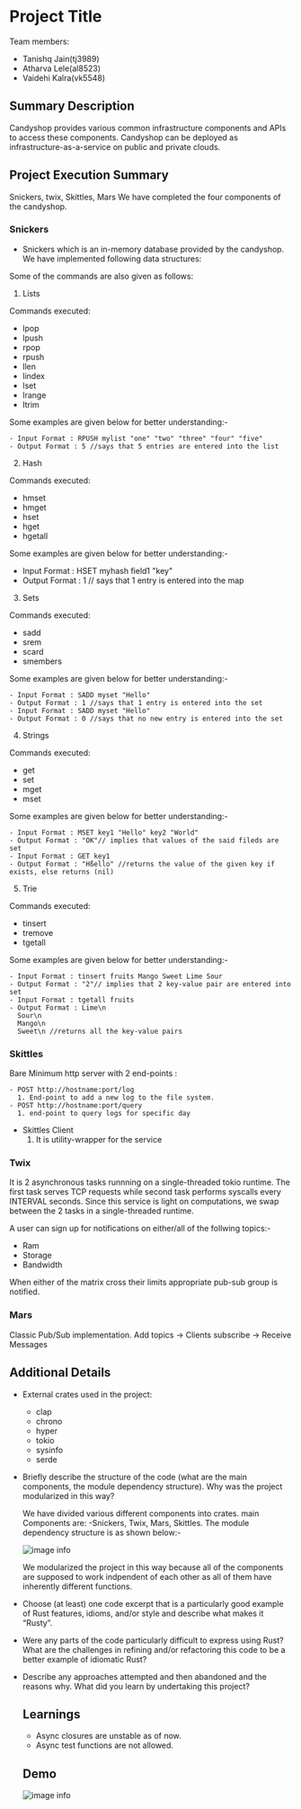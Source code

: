 # Project Title

Team members:

- Tanishq Jain(tj3989)
- Atharva Lele(al8523)
- Vaidehi Kalra(vk5548)

## Summary Description

Candyshop provides various common infrastructure components and APIs to access
these components. Candyshop can be deployed as infrastructure-as-a-service on
public and private clouds.

## Project Execution Summary

Snickers, twix, Skittles, Mars
We have completed the four components of the candyshop.

### Snickers

- Snickers which is an in-memory database provided by the candyshop.
  We have implemented following data structures:

Some of the commands are also given as follows:

1. Lists

Commands executed:

- lpop
- lpush
- rpop
- rpush
- llen
- lindex
- lset
- lrange
- ltrim

Some examples are given below for better understanding:-

    - Input Format : RPUSH mylist "one" "two" "three" "four" "five"
    - Output Format : 5 //says that 5 entries are entered into the list

2. Hash

Commands executed:

- hmset
- hmget
- hset
- hget
- hgetall

Some examples are given below for better understanding:-

- Input Format : HSET myhash field1 "key"
- Output Format : 1 // says that 1 entry is entered into the map

3. Sets

Commands executed:

- sadd
- srem
- scard
- smembers

Some examples are given below for better understanding:-

    - Input Format : SADD myset "Hello"
    - Output Format : 1 //says that 1 entry is entered into the set
    - Input Format : SADD myset "Hello"
    - Output Format : 0 //says that no new entry is entered into the set

4. Strings

Commands executed:

- get
- set
- mget
- mset

Some examples are given below for better understanding:-

    - Input Format : MSET key1 "Hello" key2 "World"
    - Output Format : "OK"// implies that values of the said fileds are set
    - Input Format : GET key1
    - Output Format : "Hßello" //returns the value of the given key if exists, else returns (nil)

5. Trie

Commands executed:

- tinsert
- tremove
- tgetall

Some examples are given below for better understanding:-

    - Input Format : tinsert fruits Mango Sweet Lime Sour
    - Output Format : "2"// implies that 2 key-value pair are entered into set
    - Input Format : tgetall fruits
    - Output Format : Lime\n
      Sour\n
      Mango\n
      Sweet\n //returns all the key-value pairs

### Skittles

Bare Minimum http server with 2 end-points :

    - POST http://hostname:port/log
      1. End-point to add a new log to the file system.
    - POST http://hostname:port/query
      1. end-point to query logs for specific day

- Skittles Client
  1.  It is utility-wrapper for the service

### Twix

It is 2 asynchronous tasks runnning on a single-threaded tokio runtime.
The first task serves TCP requests while second task performs syscalls every INTERVAL seconds. Since this service is light on computations, we swap between the 2 tasks in a single-threaded runtime.

A user can sign up for notifications on either/all of the follwing topics:-

- Ram
- Storage
- Bandwidth

When either of the matrix cross their limits appropriate pub-sub group is notified.

### Mars

Classic Pub/Sub implementation. Add topics -> Clients subscribe -> Receive Messages

## Additional Details

- External crates used in the project:

  - clap
  - chrono
  - hyper
  - tokio
  - sysinfo
  - serde

- Briefly describe the structure of the code (what are the main components, the
  module dependency structure). Why was the project modularized in this way?

  We have divided various different components into crates.
  main Components are:
  -Snickers, Twix, Mars, Skittles.
  The module dependency structure is as shown below:-

  ![image info](/Images/Components.jpeg)

  We modularized the project in this way because all of the components are supposed to work indpendent of each other as all of them have inherently different functions.

- Choose (at least) one code excerpt that is a particularly good example of Rust
  features, idioms, and/or style and describe what makes it “Rusty”.
- Were any parts of the code particularly difficult to express using Rust? What
  are the challenges in refining and/or refactoring this code to be a better
  example of idiomatic Rust?
- Describe any approaches attempted and then abandoned and the reasons why. What
  did you learn by undertaking this project?

  ## Learnings

  - Async closures are unstable as of now.
  - Async test functions are not allowed.

  ## Demo

  ![image info](/Images/demo.jpeg)
